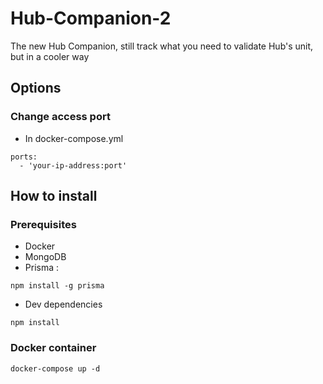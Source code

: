 # Hub-Companion-2
The new Hub Companion, still track what you need to validate Hub's unit, but in a cooler way

## Options
### Change access port
- In docker-compose.yml
```
ports:
  - 'your-ip-address:port'
```

## How to install

### Prerequisites
- Docker
- MongoDB
- Prisma :
```
npm install -g prisma
```
- Dev dependencies
```
npm install
```

### Docker container
```
docker-compose up -d
```